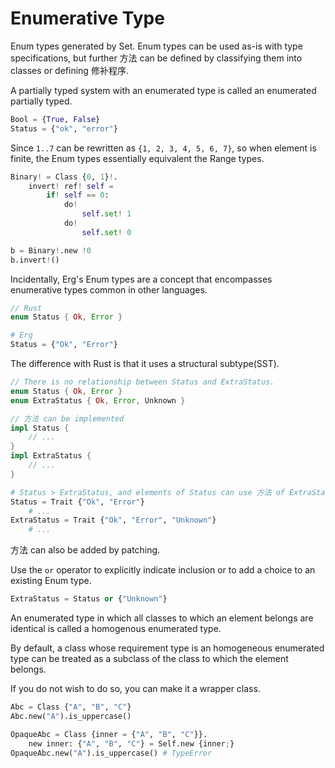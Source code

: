 # Enumerative Type

Enum types generated by Set.
Enum types can be used as-is with type specifications, but further 方法 can be defined by classifying them into classes or defining 修补程序.

A partially typed system with an enumerated type is called an enumerated partially typed.

```python
Bool = {True, False}
Status = {"ok", "error"}
```

Since `1..7` can be rewritten as `{1, 2, 3, 4, 5, 6, 7}`, so when element is finite, the Enum types essentially equivalent the Range types.

```python
Binary! = Class {0, 1}!.
    invert! ref! self =
        if! self == 0:
            do!
                self.set! 1
            do!
                self.set! 0

b = Binary!.new !0
b.invert!()
```

Incidentally, Erg's Enum types are a concept that encompasses enumerative types common in other languages.

```rust
// Rust
enum Status { Ok, Error }
```

```python
# Erg
Status = {"Ok", "Error"}
```

The difference with Rust is that it uses a structural subtype(SST).

```rust
// There is no relationship between Status and ExtraStatus.
enum Status { Ok, Error }
enum ExtraStatus { Ok, Error, Unknown }

// 方法 can be implemented
impl Status {
    // ...
}
impl ExtraStatus {
    // ...
}
```

```python
# Status > ExtraStatus, and elements of Status can use 方法 of ExtraStatus.
Status = Trait {"Ok", "Error"}
    # ...
ExtraStatus = Trait {"Ok", "Error", "Unknown"}
    # ...
```

方法 can also be added by patching.

Use the `or` operator to explicitly indicate inclusion or to add a choice to an existing Enum type.

```python
ExtraStatus = Status or {"Unknown"}
```

An enumerated type in which all classes to which an element belongs are identical is called a homogenous enumerated type.

By default, a class whose requirement type is an homogeneous enumerated type can be treated as a subclass of the class to which the element belongs.

If you do not wish to do so, you can make it a wrapper class.

```python
Abc = Class {"A", "B", "C"}
Abc.new("A").is_uppercase()

OpaqueAbc = Class {inner = {"A", "B", "C"}}.
    new inner: {"A", "B", "C"} = Self.new {inner;}
OpaqueAbc.new("A").is_uppercase() # TypeError
```
